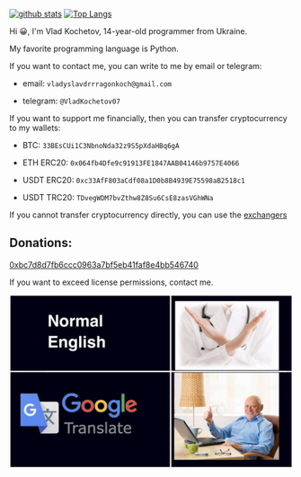 [![github stats](https://github-readme-stats.vercel.app/api?username=VladKochetov007&theme=merko&hide_border=true)](https://github.com/VladKochetov007)
[![Top Langs](https://github-readme-stats.vercel.app/api/top-langs/?username=VladKochetov007&layout=compact&theme=merko&hide_border=true)](https://github.com/VladKochetov007)

Hi 😀, I'm Vlad Kochetov, 14-year-old programmer from Ukraine. 

My favorite programming language is Python.

If you want to contact me, you can write to me by email or telegram:

  - email: `vladyslavdrrragonkoch@gmail.com`

  - telegram: `@VladKochetov07`

If you want to support me financially, then you can transfer cryptocurrency to my wallets:

  - BTC: ```33BEsCUi1C3NbnoNda32z9S5pXdaHBq6gA```

  - ETH ERC20: ```0x064fb4Dfe9c91913FE1847AAB04146b9757E4066```

  - USDT ERC20: ```0xc33AfF803aCdf08a1D0b8B4939E75598aB2518c1```

  - USDT TRC20: ```TDvegWDM7bvZthw8Z8Su6CsE8zasVGhWNa```

If you cannot transfer cryptocurrency directly, you can use the [exchangers](https://www.bestchange.com)

## Donations:

[0xbc7d8d7fb6ccc0963a7bf5eb41faf8e4bb546740](https://etherscan.io/address/0xbc7d8d7fb6ccc0963a7bf5eb41faf8e4bb546740)

If you want to exceed license permissions, contact me.

![image](IMG_9078.PNG)
